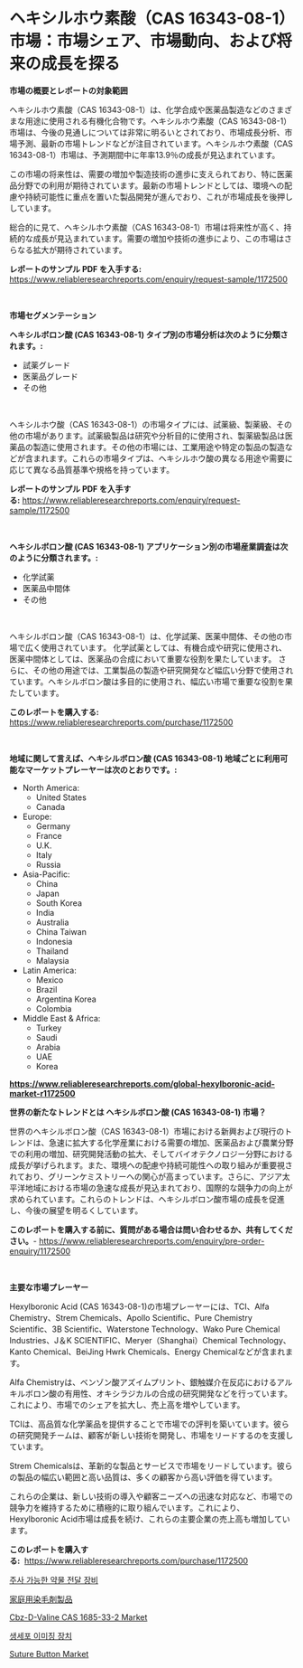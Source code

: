 <p><h1>ヘキシルホウ素酸（CAS 16343-08-1）市場：市場シェア、市場動向、および将来の成長を探る</h1></p><p><strong>市場の概要とレポートの対象範囲</strong></p>
<p><p>ヘキシルホウ素酸（CAS 16343-08-1）は、化学合成や医薬品製造などのさまざまな用途に使用される有機化合物です。ヘキシルホウ素酸（CAS 16343-08-1）市場は、今後の見通しについては非常に明るいとされており、市場成長分析、市場予測、最新の市場トレンドなどが注目されています。ヘキシルホウ素酸（CAS 16343-08-1）市場は、予測期間中に年率13.9％の成長が見込まれています。</p><p>この市場の将来性は、需要の増加や製造技術の進歩に支えられており、特に医薬品分野での利用が期待されています。最新の市場トレンドとしては、環境への配慮や持続可能性に重点を置いた製品開発が進んでおり、これが市場成長を後押ししています。</p><p>総合的に見て、ヘキシルホウ素酸（CAS 16343-08-1）市場は将来性が高く、持続的な成長が見込まれています。需要の増加や技術の進歩により、この市場はさらなる拡大が期待されています。</p></p>
<p><strong>レポートのサンプル PDF を入手する:</strong> <a href="https://www.reliableresearchreports.com/enquiry/request-sample/1172500">https://www.reliableresearchreports.com/enquiry/request-sample/1172500</a></p>
<p>&nbsp;</p>
<p><strong>市場セグメンテーション</strong></p>
<p><strong>ヘキシルボロン酸 (CAS 16343-08-1) タイプ別の市場分析は次のように分類されます。:</strong></p>
<p><ul><li>試薬グレード</li><li>医薬品グレード</li><li>その他</li></ul></p>
<p>&nbsp;</p>
<p><p>ヘキシルホウ酸（CAS 16343-08-1）の市場タイプには、試薬級、製薬級、その他の市場があります。試薬級製品は研究や分析目的に使用され、製薬級製品は医薬品の製造に使用されます。その他の市場には、工業用途や特定の製品の製造などが含まれます。これらの市場タイプは、ヘキシルホウ酸の異なる用途や需要に応じて異なる品質基準や規格を持っています。</p></p>
<p><strong>レポートのサンプル PDF を入手する:</strong>&nbsp;<a href="https://www.reliableresearchreports.com/enquiry/request-sample/1172500">https://www.reliableresearchreports.com/enquiry/request-sample/1172500</a></p>
<p>&nbsp;</p>
<p><strong> ヘキシルボロン酸 (CAS 16343-08-1) アプリケーション別の市場産業調査は次のように分類されます。:</strong></p>
<p><ul><li>化学試薬</li><li>医薬品中間体</li><li>その他</li></ul></p>
<p>&nbsp;</p>
<p><p>ヘキシルボロン酸（CAS 16343-08-1）は、化学試薬、医薬中間体、その他の市場で広く使用されています。 化学試薬としては、有機合成や研究に使用され、医薬中間体としては、医薬品の合成において重要な役割を果たしています。 さらに、その他の用途では、工業製品の製造や研究開発など幅広い分野で使用されています。ヘキシルボロン酸は多目的に使用され、幅広い市場で重要な役割を果たしています。</p></p>
<p><strong>このレポートを購入する:</strong>&nbsp; <a href="https://www.reliableresearchreports.com/purchase/1172500">https://www.reliableresearchreports.com/purchase/1172500</a></p>
<p>&nbsp;</p>
<p><strong>地域に関して言えば、ヘキシルボロン酸 (CAS 16343-08-1) 地域ごとに利用可能なマーケットプレーヤーは次のとおりです。:</strong></p>
<p><ul>
    <li>
        North America:
        <ul>
            <li>United States</li>
            <li>Canada</li>
        </ul>
    </li>
    <li>
        Europe:
        <ul>
            <li>Germany</li>
            <li>France</li>
            <li>U.K.</li>
            <li>Italy</li>
            <li>Russia</li>
        </ul>
    </li>
    <li>
        Asia-Pacific:
        <ul>
            <li>China</li>
            <li>Japan</li>
            <li>South Korea</li>
            <li>India</li>
            <li>Australia</li>
            <li>China Taiwan</li>
            <li>Indonesia</li>
            <li>Thailand</li>
            <li>Malaysia</li>
        </ul>
    </li>
    <li>
        Latin America:
        <ul>
            <li>Mexico</li>
            <li>Brazil</li>
            <li>Argentina Korea</li>
            <li>Colombia</li>
        </ul>
    </li>
    <li>
        Middle East & Africa:
        <ul>
            <li>Turkey</li>
            <li>Saudi</li>
            <li>Arabia</li>
            <li>UAE</li>
            <li>Korea</li>
        </ul>
    </li>
    </ul></p>
<p><strong><a href="https://www.reliableresearchreports.com/global-hexylboronic-acid-market-r1172500">https://www.reliableresearchreports.com/global-hexylboronic-acid-market-r1172500</a></strong>&nbsp;</p>
<p><strong>世界の新たなトレンドとは ヘキシルボロン酸 (CAS 16343-08-1) 市場？</strong></p>
<p><p>世界のヘキシルボロン酸（CAS 16343-08-1）市場における新興および現行のトレンドは、急速に拡大する化学産業における需要の増加、医薬品および農業分野での利用の増加、研究開発活動の拡大、そしてバイオテクノロジー分野における成長が挙げられます。また、環境への配慮や持続可能性への取り組みが重要視されており、グリーンケミストリーへの関心が高まっています。さらに、アジア太平洋地域における市場の急速な成長が見込まれており、国際的な競争力の向上が求められています。これらのトレンドは、ヘキシルボロン酸市場の成長を促進し、今後の展望を明るくしています。</p></p>
<p><strong>このレポートを購入する前に、質問がある場合は問い合わせるか、共有してください。</strong>- <a href="https://www.reliableresearchreports.com/enquiry/pre-order-enquiry/1172500">https://www.reliableresearchreports.com/enquiry/pre-order-enquiry/1172500</a></p>
<p>&nbsp;</p>
<p><strong>主要な市場プレーヤー</strong></p>
<p><p>Hexylboronic Acid (CAS 16343-08-1)の市場プレーヤーには、TCI、Alfa Chemistry、Strem Chemicals、Apollo Scientific、Pure Chemistry Scientific、3B Scientific、Waterstone Technology、Wako Pure Chemical Industries、J＆K SCIENTIFIC、Meryer（Shanghai）Chemical Technology、Kanto Chemical、BeiJing Hwrk Chemicals、Energy Chemicalなどが含まれます。</p><p>Alfa Chemistryは、ベンゾン酸アズイムプリント、銀触媒介在反応におけるアルキルボロン酸の有用性、オキシラジカルの合成の研究開発などを行っています。これにより、市場でのシェアを拡大し、売上高を増やしています。</p><p>TCIは、高品質な化学薬品を提供することで市場での評判を築いています。彼らの研究開発チームは、顧客が新しい技術を開発し、市場をリードするのを支援しています。</p><p>Strem Chemicalsは、革新的な製品とサービスで市場をリードしています。彼らの製品の幅広い範囲と高い品質は、多くの顧客から高い評価を得ています。</p><p>これらの企業は、新しい技術の導入や顧客ニーズへの迅速な対応など、市場での競争力を維持するために積極的に取り組んでいます。これにより、Hexylboronic Acid市場は成長を続け、これらの主要企業の売上高も増加しています。</p></p>
<p><strong>このレポートを購入する:</strong>&nbsp;&nbsp;<a href="https://www.reliableresearchreports.com/purchase/1172500">https://www.reliableresearchreports.com/purchase/1172500</a></p>
<p><p><a href="https://github.com/OliverBarry1954/Market-Research-Report-List-1/blob/main/565671687233.md">주사 가능한 약물 전달 장비</a></p><p><a href="https://github.com/DudleyFerry/Market-Research-Report-List-1/blob/main/674923995587.md">家庭用染毛剤製品</a></p><p><a href="https://github.com/mauripalmi/Market-Research-Report-List-3/blob/main/cbz-d-valine-cas-1685-33-2-market.md">Cbz-D-Valine CAS 1685-33-2 Market</a></p><p><a href="https://github.com/asratman/Market-Research-Report-List-1/blob/main/662153387232.md">생세포 이미징 장치</a></p><p><a href="https://github.com/gulaimolin/Market-Research-Report-List-4/blob/main/suture-button-market.md">Suture Button Market</a></p></p>